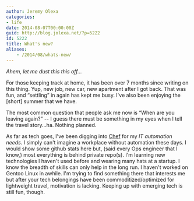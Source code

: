 ```yaml
---
author: Jeremy Olexa
categories:
- life
date: 2014-08-07T00:00:00Z
guid: http://blog.jolexa.net/?p=5222
id: 5222
title: What's new?
aliases:
    - /2014/08/whats-new/
---
```


*Ahem, let me dust this this off...*

For those keeping track at home, it has been over 7 months since writing on this thing. Yup, new job, new car, new apartment after I got back. That was fun, and &#8220;settling&#8221; in again has kept me busy. I've also been enjoying the [short] summer that we have.

The most common question that people ask me now is &#8220;When are you leaving again?&#8221; -- I guess there must be something in my eyes when I tell the travel story...ha. Nothing planned.

As far as tech goes, I've been digging into [Chef][1] for my *IT automation needs*. I simply can't imagine a workplace without automation these days. I would show some github stats here but, (said every Ops engineer that I know,) most everything is behind private repo(s). I'm learning new technologies I haven't used before and wearing many hats at a startup. I know the breadth of skills can only help in the long run. I haven't worked on Gentoo Linux in awhile. I'm trying to find something there that interests me but after your tech belongings have been commoditized/optimized for lightweight travel, motivation is lacking. Keeping up with emerging tech is still fun, though.

 [1]: http://www.getchef.com/